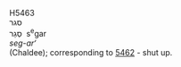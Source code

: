 <body>
  <p>H5463<br>  סגר  <br> סְגַר  ‎  s<sup>e</sup>gar  <br><i>seg-ar‘ </i><br>(Chaldee); corresponding to <a href="h5462.htm">5462</a>  - shut up.<br></p>
 </body>